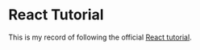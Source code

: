 # React Tutorial

This is my record of following the official [React tutorial](https://reactjs.org/tutorial/tutorial.html).
